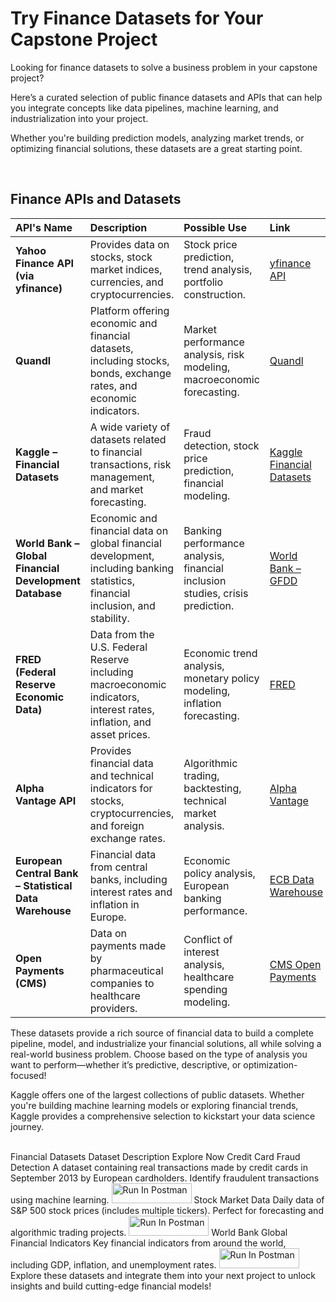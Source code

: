 # Try Finance Datasets for Your Capstone Project

Looking for finance datasets to solve a business problem in your capstone project? 

Here’s a curated selection of public finance datasets and APIs that can help you integrate concepts like data pipelines, machine learning, and industrialization into your project. 

Whether you're building prediction models, analyzing market trends, or optimizing financial solutions, these datasets are a great starting point.

<br>

## Finance APIs and Datasets
| API's Name | Description | Possible Use | Link |
|:---|:---|:---|:---|
| **Yahoo Finance API (via yfinance)** | Provides data on stocks, stock market indices, currencies, and cryptocurrencies. | Stock price prediction, trend analysis, portfolio construction. | [yfinance API](https://pypi.org/project/yfinance/) |
| **Quandl** | Platform offering economic and financial datasets, including stocks, bonds, exchange rates, and economic indicators. | Market performance analysis, risk modeling, macroeconomic forecasting. | [Quandl](https://www.quandl.com/) |
| **Kaggle – Financial Datasets** | A wide variety of datasets related to financial transactions, risk management, and market forecasting. | Fraud detection, stock price prediction, financial modeling. | [Kaggle Financial Datasets](https://www.kaggle.com/datasets) |
| **World Bank – Global Financial Development Database** | Economic and financial data on global financial development, including banking statistics, financial inclusion, and stability. | Banking performance analysis, financial inclusion studies, crisis prediction. | [World Bank – GFDD](https://databank.worldbank.org/source/global-financial-development) |
| **FRED (Federal Reserve Economic Data)** | Data from the U.S. Federal Reserve including macroeconomic indicators, interest rates, inflation, and asset prices. | Economic trend analysis, monetary policy modeling, inflation forecasting. | [FRED](https://fred.stlouisfed.org/) |
| **Alpha Vantage API** | Provides financial data and technical indicators for stocks, cryptocurrencies, and foreign exchange rates. | Algorithmic trading, backtesting, technical market analysis. | [Alpha Vantage](https://www.alphavantage.co/) |
| **European Central Bank – Statistical Data Warehouse** | Financial data from central banks, including interest rates and inflation in Europe. | Economic policy analysis, European banking performance. | [ECB Data Warehouse](https://sdw.ecb.europa.eu/) |
| **Open Payments (CMS)** | Data on payments made by pharmaceutical companies to healthcare providers. | Conflict of interest analysis, healthcare spending modeling. | [CMS Open Payments](https://openpaymentsdata.cms.gov/) |

These datasets provide a rich source of financial data to build a complete pipeline, model, and industrialize your financial solutions, all while solving a real-world business problem. Choose based on the type of analysis you want to perform—whether it’s predictive, descriptive, or optimization-focused!

Kaggle offers one of the largest collections of public datasets. Whether you're building machine learning models or exploring financial trends, Kaggle provides a comprehensive selection to kickstart your data science journey.

<br>
Financial Datasets
Dataset	Description	Explore Now
Credit Card Fraud Detection	A dataset containing real transactions made by credit cards in September 2013 by European cardholders. Identify fraudulent transactions using machine learning.	<img src="https://run.pstmn.io/button.svg" alt="Run In Postman" style="width: 128px; height: 32px;">
Stock Market Data	Daily data of S&P 500 stock prices (includes multiple tickers). Perfect for forecasting and algorithmic trading projects.	<img src="https://run.pstmn.io/button.svg" alt="Run In Postman" style="width: 128px; height: 32px;">
World Bank Global Financial Indicators	Key financial indicators from around the world, including GDP, inflation, and unemployment rates.	<img src="https://run.pstmn.io/button.svg" alt="Run In Postman" style="width: 128px; height: 32px;">
Explore these datasets and integrate them into your next project to unlock insights and build cutting-edge financial models!
